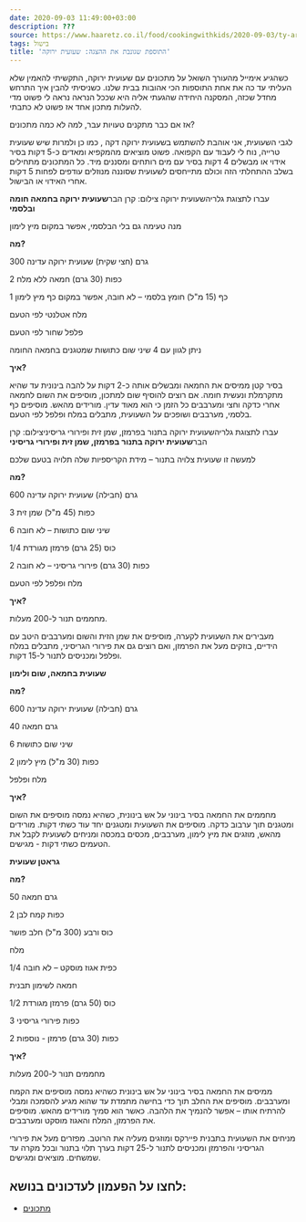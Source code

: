 ```yaml
---
date: 2020-09-03 11:49:00+03:00
description: ???
source: https://www.haaretz.co.il/food/cookingwithkids/2020-09-03/ty-article/0000017f-f8b7-d47e-a37f-f9bff1830000
tags: בישול
title: 'התוספת שגונבת את ההצגה: שעועית ירוקה'
---
```


כשהגיע אימייל מהעורך השואל על מתכונים עם שעועית ירוקה, התקשיתי להאמין שלא העליתי עד כה את אחת התוספות הכי אהובות בבית שלנו. כשניסיתי להבין איך התרחש מחדל שכזה, המסקנה היחידה שהגעתי אליה היא שככל הנראה נראה לי פשוט מדי להעלות מתכון אחד אז פשוט לא כתבתי.

אז אם כבר מתקנים טעויות עבר, למה לא כמה מתכונים?

לגבי השעועית, אני אוהבת להשתמש בשעועית ירוקה דקה , כמו כן ולמרות שיש שעועית טרייה, נוח לי לעבוד עם הקפואה. פשוט מוציאים מהמקפיא ומאדים כ-5 דקות בסיר אידוי או מבשלים 4 דקות בסיר עם מים רותחים ומסננים מיד. כל המתכונים מתחילים בשלב ההתחלתי הזה וכולם מתייחסים לשעועית שסוננה מנוזלים עודפים לפחות 5 דקות אחרי האידוי או הבישול.

 עברו לתצוגת גלריהשעועית ירוקה צילום: קרן הבר**שעועית ירוקה בחמאה חומה ובלסמי**

מנה טעימה גם בלי הבלסמי, אפשר במקום מיץ לימון

**מה?**

300 גרם (חצי שקית) שעועית ירוקה עדינה

2 כפות (30 גרם) חמאה ללא מלח

1 כף (15 מ"ל) חומץ בלסמי – לא חובה, אפשר במקום כף מיץ לימון

מלח אטלנטי לפי הטעם

פלפל שחור לפי הטעם

ניתן לגוון עם 4 שיני שום כתושות שמטגנים בחמאה החומה

**איך?**

בסיר קטן ממיסים את החמאה ומבשלים אותה כ-2 דקות על להבה בינונית עד שהיא מתקרמלת ונעשית חומה. אם רוצים להוסיף שום למתכון, מוסיפים את השום לחמאה אחרי כדקה וחצי ומערבבים כל הזמן כי הוא מאוד עדין. מורידים מהאש. מוסיפים כף בלסמי, מערבבים ושופכים על השעועית, מתבלים במלח ופלפל לפי הטעם.

 עברו לתצוגת גלריהשעועית ירוקה בתנור בפרמזן, שמן זית ופירורי גריסיניצילום: קרן הבר**שעועית ירוקה בתנור בפרמזן, שמן זית ופירורי גריסיני**

למעשה זו שעועית צלויה בתנור – מידת הקריספיות שלה תלויה בטעם שלכם

**מה?**

600 גרם (חבילה) שעועית ירוקה עדינה

3 כפות (45 מ"ל) שמן זית

6 שיני שום כתושות – לא חובה

1/4 כוס (25 גרם) פרמזן מגורדת

2 כפות (30 גרם) פירורי גריסיני – לא חובה

מלח ופלפל לפי הטעם

**איך?**

מחממים תנור ל-200 מעלות.

מעבירים את השעועית לקערה, מוסיפים את שמן הזית והשום ומערבבים היטב עם הידיים, בוזקים מעל את הפרמזן, ואם רוצים גם את פירורי הגריסיני, מתבלים במלח ופלפל ומכניסים לתנור ל-15 דקות.

**שעועית בחמאה, שום ולימון**

**מה?**

600 גרם (חבילה) שעועית ירוקה עדינה

40 גרם חמאה

6 שיני שום כתושות

2 כפות (30 מ"ל) מיץ לימון

מלח ופלפל

**איך?**

מחממים את החמאה בסיר בינוני על אש בינונית, כשהיא נמסה מוסיפים את השום ומטגנים תוך ערבוב כדקה. מוסיפים את השעועית ומטגנים יחד עוד כשתי דקות. מורידים מהאש, מוזגים את מיץ לימון, מערבבים, מכסים במכסה ומניחים לשעועית לקבל את הטעמים כשתי דקות - מגישים.

**גראטן שעועית**

**מה?**

50 גרם חמאה

2 כפות קמח לבן

כוס ורבע (300 מ"ל) חלב פושר

מלח

1/4 כפית אגוז מוסקט – לא חובה

חמאה לשימון תבנית

1/2 כוס (50 גרם) פרמזן מגורדת

3 כפות פירורי גריסיני

2 כפות (30 גרם) פרמזן - נוספות

**איך?**

מחממים תנור ל-200 מעלות

ממיסים את החמאה בסיר בינוני על אש בינונית כשהיא נמסה מוסיפים את הקמח ומערבבים. מוסיפים את החלב תוך כדי בחישה מתמדת עד שהוא מגיע להסמכה ומבלי להרתיח אותו – אפשר להנמיך את הלהבה. כאשר הוא סמיך מורידים מהאש. מוסיפים את הפרמזן, המלח והאגוז מוסקט ומערבבים.

מניחים את השעועית בתבנית פיירקס ומוזגים מעליה את הרוטב. מפזרים מעל את פירורי הגריסיני והפרמזן ומכניסים לתנור ל-25 דקות בערך תלוי בתנור ובכל מקרה עד שמשחים. מוציאים ומגישים.

לחצו על הפעמון לעדכונים בנושא:
------------------------------

* [מתכונים](/ty-tag/recipes-0000017f-da28-dea8-a77f-de6a4ba50000)